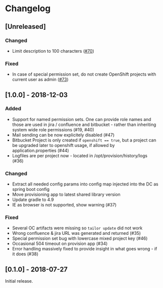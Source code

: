 # Changelog

## [Unreleased]

### Changed
- Limit description to 100 characters ([#70](https://github.com/opendevstack/ods-provisioning-app/pull/70))

### Fixed
- In case of special permission set, do not create OpenShift projects with current user as admin ([#73](https://github.com/opendevstack/ods-provisioning-app/pull/73))


## [1.0.0] - 2018-12-03

### Added
- Support for named permission sets. One can provide role names and those are used in jira / confluence and bitbucket - rather than inheriting system wide role permissions (#19, #40)
- Mail sending can be now explicitely disabled (#47)
- Bitbucket Project is only created if `openshift == true`, but a project can be upgraded later to openshift usage, if allowed by application.properties (#44)
- Logfiles are per project now - located in /opt/provision/history/logs (#36)

### Changed
- Extract all needed config params into config map injected into the DC as spring boot config
- Move provisioning app to latest shared library version
- Update gradle to 4.9
- IE as browser is not supported, show warning (#37)

### Fixed
- Several OC artifacts were missing so `tailor update` did not work
- Wrong confluence & jira URL was generated and returned (#35)
- Special permission set bug with lowercase mixed project key (#46)
- Occasional 504 timeout on provision app (#34)
- Error handling massively fixed to provide insight in what goes wrong - if it does (#38)


## [0.1.0] - 2018-07-27

Initial release.
